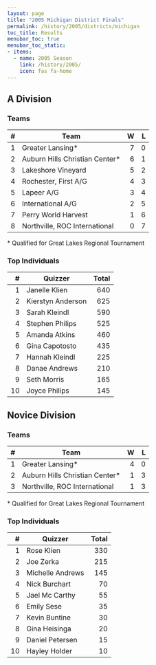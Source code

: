 ```yaml
---
layout: page
title: "2005 Michigan District Finals"
permalink: /history/2005/districts/michigan
toc_title: Results
menubar_toc: true
menubar_toc_static:
- items:
  - name: 2005 Season
    link: /history/2005/
    icon: fas fa-home
---
```


## A Division

### Teams

|    # | Team                           |    W |    L |
| ---: | ------------------------------ | ---: | ---: |
|    1 | Greater Lansing*               |    7 |    0 |
|    2 | Auburn Hills Christian Center* |    6 |    1 |
|    3 | Lakeshore Vineyard             |    5 |    2 |
|    4 | Rochester, First A/G           |    4 |    3 |
|    5 | Lapeer A/G                     |    3 |    4 |
|    6 | International A/G              |    2 |    5 |
|    7 | Perry World Harvest            |    1 |    6 |
|    8 | Northville, ROC International  |    0 |    7 |

\* Qualified for Great Lakes Regional Tournament

### Top Individuals

|    # | Quizzer           | Total |
| ---: | ----------------- | ----: |
|    1 | Janelle Klien     |   640 |
|    2 | Kierstyn Anderson |   625 |
|    3 | Sarah Kleindl     |   590 |
|    4 | Stephen Philips   |   525 |
|    5 | Amanda Atkins     |   460 |
|    6 | Gina Capotosto    |   435 |
|    7 | Hannah Kleindl    |   225 |
|    8 | Danae Andrews     |   210 |
|    9 | Seth Morris       |   165 |
|   10 | Joyce Philips     |   145 |

## Novice Division

### Teams

|    # | Team                           |    W |    L |
| ---: | ------------------------------ | ---: | ---: |
|    1 | Greater Lansing*               |    4 |    0 |
|    2 | Auburn Hills Christian Center* |    1 |    3 |
|    3 | Northville, ROC International  |    1 |    3 |

\* Qualified for Great Lakes Regional Tournament

### Top Individuals

|    # | Quizzer          | Total |
| ---: | ---------------- | ----: |
|    1 | Rose Klien       |   330 |
|    2 | Joe Zerka        |   215 |
|    3 | Michelle Andrews |   145 |
|    4 | Nick Burchart    |    70 |
|    5 | Jael Mc Carthy   |    55 |
|    6 | Emily Sese       |    35 |
|    7 | Kevin Buntine    |    30 |
|    8 | Gina Heisinga    |    20 |
|    9 | Daniel Petersen  |    15 |
|   10 | Hayley Holder    |    10 |
